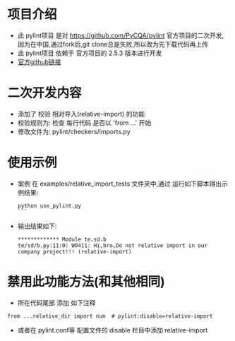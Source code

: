# 项目介绍
* 此 pylint项目 是对 https://github.com/PyCQA/pylint 官方项目的二次开发,因为在中国,通过fork后,git clone总是失败,所以改为先下载代码再上传
* 此 pylint项目 依赖于 官方项目的 2.5.3 版本进行开发
* [官方github链接](https://github.com/PyCQA/pylint)

# 二次开发内容
* 添加了 校验 相对导入(relative-import) 的功能
* 校验规则为: 检查 每行代码 是否以  'from ...' 开始
* 修改文件为: pylint/checkers/imports.py

# 使用示例
* 案例 在 examples/relative_import_tests 文件夹中,通过 运行如下脚本得出示例结果:
    ````shell script
    python use_pylint.py
    ```
* 输出结果如下:
    ```
    ************* Module te.sd.b
    te/sd/b.py:11:0: W0411: Hi,bro,Do not relative import in our company project!!! (relative-import)
    ```

# 禁用此功能方法(和其他相同)
* 所在代码尾部 添加 如下注释
```
from ...relative_dir import num  # pylint:disable=relative-import
```
* 或者在 pylint.conf等 配置文件的 disable 栏目中添加 relative-import
